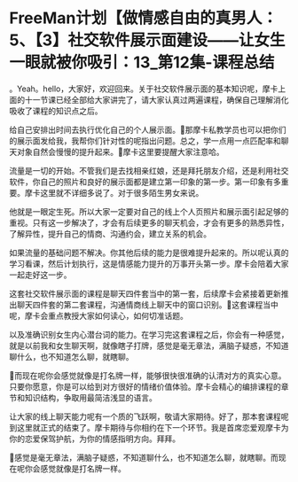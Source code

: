 # FreeMan计划【做情感自由的真男人：5、【3】社交软件展示面建设——让女生一眼就被你吸引：13_第12集-课程总结

。Yeah。hello，大家好，欢迎回来。关于社交软件展示面的基本知识呢，摩卡上面的十一节课已经全部给大家讲完了，请大家认真过两遍课程，确保自己理解消化吸收了课程的知识点之后。

给自己安排出时间去执行优化自己的个人展示面。🎼那摩卡私教学员也可以把你们的展示面发给我，我帮你们针对性的呢指出问题。总之，学一点用一点匹配率和聊天对象自然会慢慢的提升起来。🎼摩卡这里要提醒大家注意哈。

流量是一切的开始。不管我们是去找相亲红娘，还是拜托朋友介绍，还是利用社交软件，你自己的照片和良好的展示面都是建立第一印象的第一步。第一印象有多重要。摩卡这里就不详细多说了。对于很多陌生男女来说。

他就是一眼定生死。所以大家一定要对自己的线上个人页照片和展示面引起足够的重视。只有这一步解决了，才会有后续更多的聊天机会，才会有更多的熟悉异性，了解异性，提升自己的情商、沟通约会，建立关系的机会。

如果流量的基础问题不解决。你其他后续的能力是很难提升起来的。所以呢认真的学习看课，然后计划执行，这是情感能力提升的万事开头第一步。摩卡会陪着大家一起走好这一步。

这套社交软件展示面的课程是聊天四件套当中的第一套，后续摩卡会紧接着更新推出聊天四件套的第二套课程，沟通情商线上聊天中的窗口识别。🎼这套课程当中呢，摩卡会重点教授大家如何读心，如何切准话题。

以及准确识别女生内心潜台词的能力。在学习完这套课程之后，你会有一种感觉，就是以前我和女生聊天啊，就像瞎子打牌，感觉是毫无章法，满脑子疑惑，不知道聊什么，也不知道怎么聊，就瞎聊。

🎼而现在呢你会感觉就像是打名牌一样，能够很快很准确的认清对方的真实心意。只要你愿意，你是可以给到对方很好的情绪价值体验。摩卡会精心的编排课程的章节和知识结构，争取用最简洁浅显的语言。

让大家的线上聊天能力呢有一个质的飞跃啊，敬请大家期待。好了，那本套课程呢到这里就正式的结束了。摩卡期待与你相约在下一个环节。我是首席恋爱观摩卡为你的恋爱保驾护航，为你的情感指明方向。拜拜。

🎼感觉是毫无章法，满脑子疑惑，不知道聊什么，也不知道怎么聊，就瞎聊。而现在呢你会感觉就像是打名牌一样。

